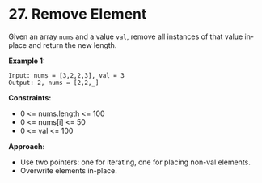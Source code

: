 # 27. Remove Element

Given an array `nums` and a value `val`, remove all instances of that value in-place and return the new length.

**Example 1:**
```
Input: nums = [3,2,2,3], val = 3
Output: 2, nums = [2,2,_]
```

**Constraints:**
- 0 <= nums.length <= 100
- 0 <= nums[i] <= 50
- 0 <= val <= 100

**Approach:**
- Use two pointers: one for iterating, one for placing non-val elements.
- Overwrite elements in-place.